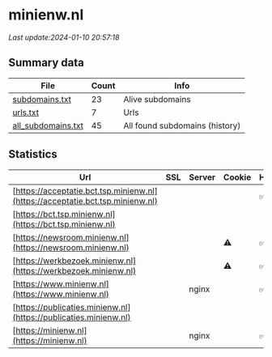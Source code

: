 # minienw.nl
*Last update:2024-01-10 20:57:18*
## Summary data
| File       | Count | Info |
|------------|-------|------|
|[subdomains.txt](/data/minienw/subdomains.txt)|23|Alive subdomains|
|[urls.txt](/data/minienw/urls.txt)|7|Urls|
|[all_subdomains.txt](/data/minienw/all_subdomains.txt)|45|All found subdomains (history)|
## Statistics
| Url | SSL | Server | Cookie | HSTS | CSP | XFO | XXP | RP | Tech |
|------------|-------|------|------|------|------|------|------|------|------|
|[https://acceptatie.bct.tsp.minienw.nl](https://acceptatie.bct.tsp.minienw.nl)| || |:white_check_mark: | |:white_check_mark: |:white_check_mark: |:white_check_mark: |HSTS|
|[https://bct.tsp.minienw.nl](https://bct.tsp.minienw.nl)| | | | | | | |:white_check_mark: |HSTS|
|[https://newsroom.minienw.nl](https://newsroom.minienw.nl)| | |:warning: |:white_check_mark: | | |:white_check_mark: |:white_check_mark: |:white_check_mark: |HSTS|
|[https://werkbezoek.minienw.nl](https://werkbezoek.minienw.nl)| | |:warning: |:white_check_mark: | | |:white_check_mark: |:white_check_mark: |:white_check_mark: |Django HSTS Python|
|[https://www.minienw.nl](https://www.minienw.nl)| |nginx| |:white_check_mark: | |:warning: |:white_check_mark: |:white_check_mark: |:white_check_mark: |HSTS IIS:10.0 Window...|
|[https://publicaties.minienw.nl](https://publicaties.minienw.nl)| | | | | | | |:white_check_mark: |Microsoft HTTPAPI:2....|
|[https://minienw.nl](https://minienw.nl)| |nginx| |:white_check_mark: | |:warning: |:white_check_mark: |:white_check_mark: |:white_check_mark: |HSTS IIS:10.0 Window...|